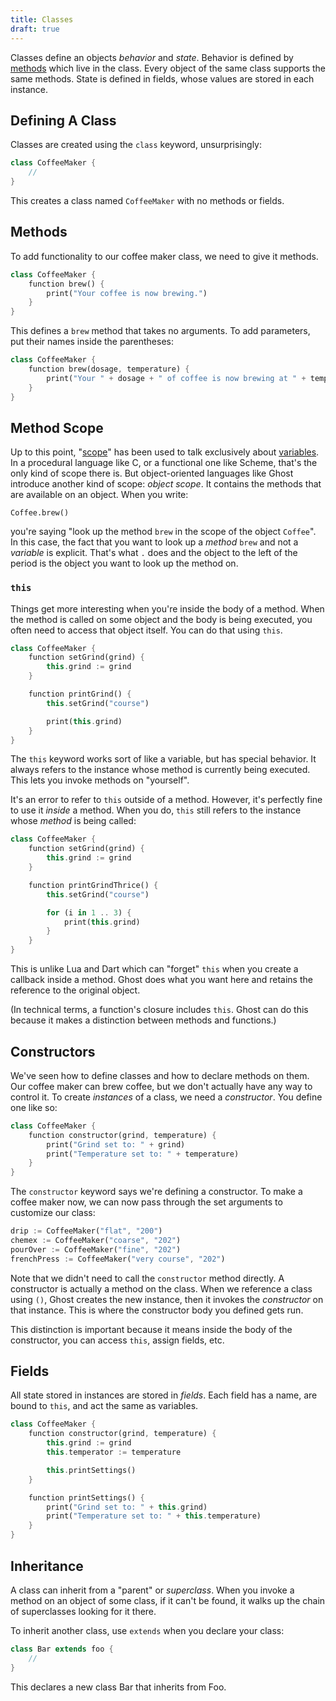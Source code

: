 ```yaml
---
title: Classes
draft: true
---
```


Classes define an objects _behavior_ and _state_. Behavior is defined by [methods](/docs/{{version}}/method-calls) which live in the class. Every object of the same class supports the same methods. State is defined in fields, whose values are stored in each instance.

## Defining A Class
Classes are created using the `class` keyword, unsurprisingly:

```dart
class CoffeeMaker {
    //
}
```

This creates a class named `CoffeeMaker` with no methods or fields.

## Methods
To add functionality to our coffee maker class, we need to give it methods.

```dart
class CoffeeMaker {
    function brew() {
        print("Your coffee is now brewing.")
    }
}
```

This defines a `brew` method that takes no arguments. To add parameters, put their names inside the parentheses:

```dart
class CoffeeMaker {
    function brew(dosage, temperature) {
        print("Your " + dosage + " of coffee is now brewing at " + temperature + " degrees.")
    }
}
```

## Method Scope
Up to this point, "[scope](/docs/{{version}}/variables#scope)" has been used to talk exclusively about [variables](/docs/{{version}}/variables). In a procedural language like C, or a functional one like Scheme, that's the only kind of scope there is. But object-oriented languages like Ghost introduce another kind of scope: _object scope_. It contains the methods that are available on an object. When you write:

```
Coffee.brew()
```

you're saying "look up the method `brew` in the scope of the object `Coffee`". In this case, the fact that you want to look up a _method_ `brew` and not a _variable_ is explicit. That's what `.` does and the object to the left of the period is the object you want to look up the method on.

### `this`
Things get more interesting when you're inside the body of a method. When the method is called on some object and the body is being executed, you often need to access that object itself. You can do that using `this`.

```dart
class CoffeeMaker {
    function setGrind(grind) {
        this.grind := grind
    }

    function printGrind() {
        this.setGrind("course")

        print(this.grind)
    }
}
```

The `this` keyword works sort of like a variable, but has special behavior. It always refers to the instance whose method is currently being executed. This lets you invoke methods on "yourself".

It's an error to refer to `this` outside of a method. However, it's perfectly fine to use it _inside_ a method. When you do, `this` still refers to the instance whose _method_ is being called:

```dart
class CoffeeMaker {
    function setGrind(grind) {
        this.grind := grind
    }

    function printGrindThrice() {
        this.setGrind("course")

        for (i in 1 .. 3) {
            print(this.grind)
        }
    }
}
```

This is unlike Lua and Dart which can "forget" `this` when you create a callback inside a method. Ghost does what you want here and retains the reference to the original object.

(In technical terms, a function's closure includes `this`. Ghost can do this because it makes a distinction between methods and functions.)

## Constructors
We've seen how to define classes and how to declare methods on them. Our coffee maker can brew coffee, but we don't actually have any way to control it. To create _instances_ of a class, we need a _constructor_. You define one like so:

```dart
class CoffeeMaker {
    function constructor(grind, temperature) {
        print("Grind set to: " + grind)
        print("Temperature set to: " + temperature)
    }
}
```

The `constructor` keyword says we're defining a constructor. To make a coffee maker now, we can now pass through the set arguments to customize our class:

```dart
drip := CoffeeMaker("flat", "200")
chemex := CoffeeMaker("coarse", "202")
pourOver := CoffeeMaker("fine", "202")
frenchPress := CoffeeMaker("very course", "202")
```

Note that we didn't need to call the `constructor` method directly. A constructor is actually a method on the class. When we reference a class using `()`, Ghost creates the new instance, then it invokes the _constructor_ on that instance. This is where the constructor body you defined gets run.

This distinction is important because it means inside the body of the constructor, you can access `this`, assign fields, etc.

## Fields
All state stored in instances are stored in _fields_. Each field has a name, are bound to `this`, and act the same as variables.

```dart
class CoffeeMaker {
    function constructor(grind, temperature) {
        this.grind := grind
        this.temperator := temperature

        this.printSettings()
    }

    function printSettings() {
        print("Grind set to: " + this.grind)
        print("Temperature set to: " + this.temperature)
    }
}
```

## Inheritance
A class can inherit from a "parent" or _superclass_. When you invoke a method on an object of some class, if it can't be found, it walks up the chain of superclasses looking for it there.

To inherit another class, use `extends` when you declare your class:

```dart
class Bar extends foo {
    //
}
```

This declares a new class Bar that inherits from Foo.